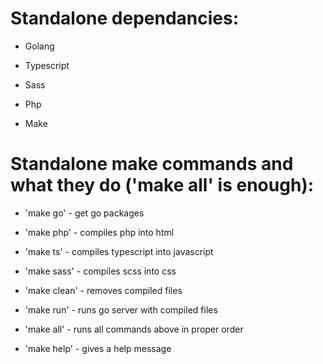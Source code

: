 <!-- 😽 -->

# Standalone dependancies:

* Golang

* Typescript

* Sass

* Php

* Make

# Standalone make commands and what they do ('make all' is enough):

* 'make go'    - get go packages

* 'make php'   - compiles php into html

* 'make ts'    - compiles typescript into javascript

* 'make sass'  - compiles scss into css

* 'make clean' - removes compiled files

* 'make run'   - runs go server with compiled files

* 'make all'   - runs all commands above in proper order

* 'make help'  - gives a help message

<!-- <3 -->